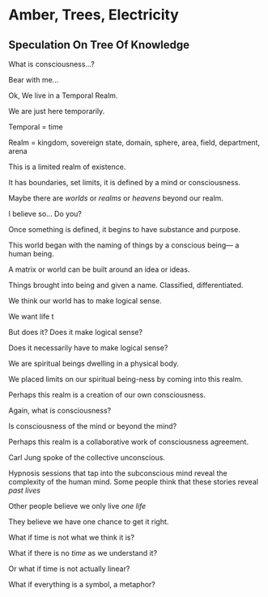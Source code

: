 # Amber, Trees, Electricity
## Speculation On Tree Of Knowledge

What is consciousness...?

Bear with me...

Ok, We live in a Temporal Realm.

We are just here temporarily.

Temporal = time

Realm = kingdom, sovereign state, domain, sphere, area, field, department, arena

This is a limited realm of existence.

It has boundaries, set limits, it is defined by a mind or consciousness.

Maybe there are *worlds* or *realms* or *heavens* beyond our realm.

I believe so... Do you?

Once something is defined, it begins to have substance and purpose.

This world began with the naming of things by a conscious being— a human being.

A matrix or world can be built around an idea or ideas. 

Things brought into being and given a name. Classified, differentiated.

We think our world has to make logical sense. 

We want life t

But does it? Does it make logical sense?

Does it necessarily have to make logical sense?

We are spiritual beings dwelling in a physical body.

We placed limits on our spiritual being-ness by coming into this realm.

Perhaps this realm is a creation of our own consciousness.

Again, what is consciousness?

Is consciousness of the mind or beyond the mind?

Perhaps this realm is a collaborative work of consciousness agreement.

Carl Jung spoke of the collective unconscious.

Hypnosis sessions that tap into the subconscious mind reveal the complexity of the human mind. Some people think that these stories reveal *past lives*

Other people believe we only live *one life*

They believe we have one chance to get it right.

What if time is not what we think it is?

What if there is no *time* as we understand it?

Or what if time is not actually linear?

What if everything is a symbol, a metaphor?

